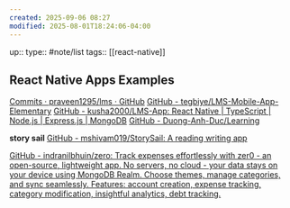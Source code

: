 ```yaml
---
created: 2025-09-06 08:27
modified: 2025-08-01T18:24:06-04:00
---
```

up::
type:: #note/list 
tags:: [[react-native]]
## React Native Apps Examples

[Commits · praveen1295/lms · GitHub](https://github.com/praveen1295/lms/commits/main/?after=0ea2517e7a24b0cd61010d3fbe8fbbcbfd1f39e1+69)
[GitHub - tegbiye/LMS-Mobile-App-Elementary](https://github.com/tegbiye/LMS-Mobile-App-Elementary)
[GitHub - kusha2000/LMS-App: React Native | TypeScript | Node.js | Express.js | MongoDB](https://github.com/kusha2000/LMS-App)
[GitHub - Duong-Anh-Duc/Learning](https://github.com/Duong-Anh-Duc/Learning)

**story sail**
[GitHub - mshivam019/StorySail: A reading writing app](https://github.com/mshivam019/StorySail)


[GitHub - indranilbhuin/zero: Track expenses effortlessly with zer0 - an open-source, lightweight app. No servers, no cloud - your data stays on your device using MongoDB Realm. Choose themes, manage categories, and sync seamlessly. Features: account creation, expense tracking, category modification, insightful analytics, debt tracking.](https://github.com/indranilbhuin/zero)
